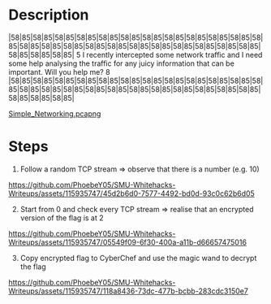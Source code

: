 # Description
|58|85|58|85|58|85|58|85|58|85|58|85|58|85|58|85|58|85|58|85|58|85|58|85|58|85|58|85|58|85|58|85|58|85|58|85|58|85|58|85|58|85|58|85|58|85|58|85|58|85|58|85|
5 I recently intercepted some network traffic and I need some help analysing the traffic for any juicy information that can be important. Will you help me? 8
|58|85|58|85|58|85|58|85|58|85|58|85|58|85|58|85|58|85|58|85|58|85|58|85|58|85|58|85|58|85|58|85|58|85|58|85|58|85|58|85|58|85|58|85|58|85|58|85|58|85|58|85| 

[Simple_Networking.pcapng](https://github.com/PhoebeY05/SMU-Whitehacks-Writeups/blob/main/Forensics/Simple%20Networking/Simple_Networking.pcapng)
# Steps
1. Follow a random TCP stream => observe that there is a number (e.g. 10)


https://github.com/PhoebeY05/SMU-Whitehacks-Writeups/assets/115935747/45d2b6d0-7577-4492-bd0d-93c0c62b6d05


2. Start from 0 and check every TCP stream => realise that an encrypted version of the flag is at 2
  

https://github.com/PhoebeY05/SMU-Whitehacks-Writeups/assets/115935747/05549f09-6f30-400a-a11b-d66657475016

3. Copy encrypted flag to CyberChef and use the magic wand to decrypt the flag


https://github.com/PhoebeY05/SMU-Whitehacks-Writeups/assets/115935747/118a8436-73dc-477b-bcbb-283cdc3150e7

